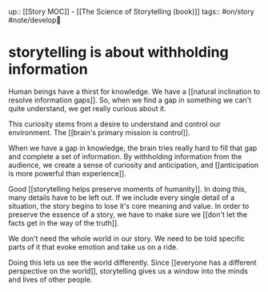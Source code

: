 up:: [[Story MOC]] - [[The Science of Storytelling (book)]]
tags:: #on/story #note/develop🍃 

# storytelling is about withholding information


Human beings have a thirst for knowledge. We have a [[natural inclination to resolve information gaps]]. So, when we find a gap in something we can't quite understand, we get really curious about it.

This curiosity stems from a desire to understand and control our environment. The [[brain's primary mission is control]]. 

When we have a gap in knowledge, the brain tries really hard to fill that gap and complete a set of information. By withholding information from the audience, we create a sense of curiosity and anticipation, and [[anticipation is more powerful than experience]].

Good [[storytelling helps preserve moments of humanity]]. In doing this, many details have to be left out. If we include every single detail of a situation, the story begins to lose it's core meaning and value. In order to preserve the essence of a story, we have to make sure we [[don't let the facts get in the way of the truth]]. 

We don't need the whole world in our story. We need to be told specific parts of it that evoke emotion and take us on a ride.

Doing this lets us see the world differently. Since [[everyone has a different perspective on the world]], storytelling gives us a window into the minds and lives of other people. 

